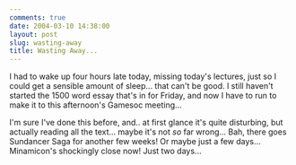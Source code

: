 ```yaml
---
comments: true
date: 2004-03-10 14:38:00
layout: post
slug: wasting-away
title: Wasting Away...
---
```


I had to wake up four hours late today, missing today's lectures, just so I could get a sensible amount of sleep...  that can't be good.  I still haven't started the 1500 word essay that's in for Friday, and now I have to run to make it to this afternoon's Gamesoc meeting...  

I'm sure I've done this before, and.. at first glance it's quite disturbing, but actually reading all the text... maybe it's not *so* far wrong...  Bah, there goes Sundancer Saga for another few weeks!  Or maybe just a few days... Minamicon's shockingly close now!  Just two days...  



